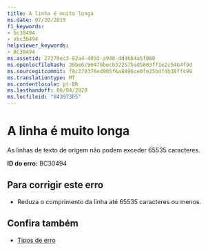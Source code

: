 ```yaml
---
title: A linha é muito longa
ms.date: 07/20/2015
f1_keywords:
- bc30494
- vbc30494
helpviewer_keywords:
- BC30494
ms.assetid: 27270ec3-82a4-4693-a948-dd4664a5f060
ms.openlocfilehash: 39be6c90479becb32257bad5803ff1e2c5464f9d
ms.sourcegitcommit: f8c270376ed905f6a8896ce0fe25b4f4b38ff498
ms.translationtype: MT
ms.contentlocale: pt-BR
ms.lasthandoff: 06/04/2020
ms.locfileid: "84397305"
---
```

# <a name="line-is-too-long"></a>A linha é muito longa
As linhas de texto de origem não podem exceder 65535 caracteres.  
  
 **ID do erro:** BC30494  
  
## <a name="to-correct-this-error"></a>Para corrigir este erro  
  
- Reduza o comprimento da linha até 65535 caracteres ou menos.  
  
## <a name="see-also"></a>Confira também

- [Tipos de erro](../../programming-guide/language-features/error-types.md)

